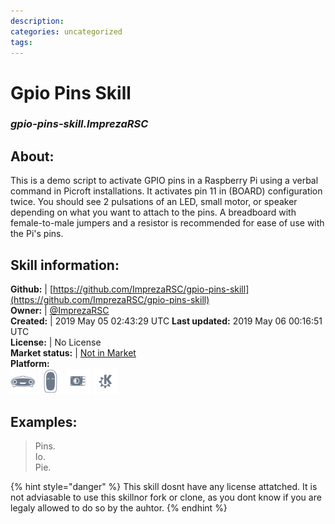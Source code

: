 ```yaml
--- 
description: 
categories: uncategorized   
tags:   
---
```


# Gpio Pins Skill  
### _gpio-pins-skill.ImprezaRSC_  
## About:  
This is a demo script to activate GPIO pins in a Raspberry Pi using a verbal command in Picroft installations. It activates pin 11 in (BOARD) configuration twice. You should see 2 pulsations of an LED, small motor, or speaker depending on what you want to attach to the pins. A breadboard with female-to-male jumpers and a resistor is recommended for ease of use with the Pi's pins.

## Skill information:  
**Github:** | [https://github.com/ImprezaRSC/gpio-pins-skill](https://github.com/ImprezaRSC/gpio-pins-skill)  
**Owner:** | [@ImprezaRSC](https://github.com/ImprezaRSC)  
**Created:** | 2019 May 05 02:43:29 UTC  **Last updated:** 2019 May 06 00:16:51 UTC  
**License:** | No License  
**Market status:** | [Not in Market](https://market.mycroft.ai/skill/)  
**Platform:**  
 ![](../.gitbook/assets/mark-1-icon.png)  ![](../.gitbook/assets/mark-2-icon.png)  ![](../.gitbook/assets/picroft-icon.png)  ![](../.gitbook/assets/kde.png)   
## Examples:  
> Pins.  
> Io.  
> Pie.  
  
{% hint style="danger" %}
This skill dosnt have any license attatched. It is not adviasable to use this skillnor fork or clone, as you dont know if you are legaly allowed to do so by the auhtor.
{% endhint %}
